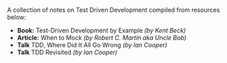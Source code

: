 A collection of notes on Test Driven Development compiled from resources below:

- **Book:** Test-Driven Development by Example *(by Kent Beck)*
- **Article:** When to Mock *(by Robert C. Martin aka Uncle Bob)*
- **Talk** TDD, Where Did It All Go Wrong *(by Ian Cooper)*
- **Talk** TDD Revisited *(by Ian Cooper)*